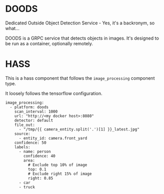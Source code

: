 # DOODS
Dedicated Outside Object Detection Service - Yes, it's a backronym, so what...

DOODS is a GRPC service that detects objects in images. It's designed to be run as a container, optionally remotely. 

# HASS
This is a hass component that follows the `image_processing` component type.

It loosely follows the tensorflow configuration.

```
image_processing:
  - platform: doods
    scan_interval: 1000
    url: "http://<my docker host>:8080"
    detector: default
    file_out:
      - "/tmp/{{ camera_entity.split('.')[1] }}_latest.jpg"
    source:
      - entity_id: camera.front_yard
    confidence: 50
    labels:
      - name: person
        confidence: 40
        area:
          # Exclude top 10% of image
          top: 0.1
          # Exclude right 15% of image
          right: 0.85
      - car
      - truck
```

